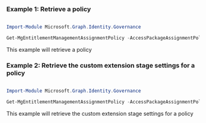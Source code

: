 ### Example 1: Retrieve a policy

```powershell

Import-Module Microsoft.Graph.Identity.Governance

Get-MgEntitlementManagementAssignmentPolicy -AccessPackageAssignmentPolicyId $accessPackageAssignmentPolicyId

```
This example will retrieve a policy

### Example 2: Retrieve the custom extension stage settings for a policy

```powershell

Import-Module Microsoft.Graph.Identity.Governance

Get-MgEntitlementManagementAssignmentPolicy -AccessPackageAssignmentPolicyId $accessPackageAssignmentPolicyId -ExpandProperty "customExtensionStageSettings(`$expand=customExtension)" 

```
This example will retrieve the custom extension stage settings for a policy

